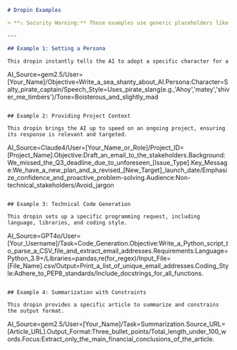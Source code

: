 ```markdown
# Dropin Examples

> **⚠️ Security Warning:** These examples use generic placeholders like `[Project_Name]`. Before you share any of your own dropins publicly, always scrub them of any sensitive or private information.

---

## Example 1: Setting a Persona

This dropin instantly tells the AI to adopt a specific character for a creative task.

```
AI_Source=gem2.5/User=[Your_Name]/Objective=Write_a_sea_shanty_about_AI.Persona:Character=Salty_pirate_captain/Speech_Style=Uses_pirate_slang(e.g.,'Ahoy','matey','shiver_me_timbers')/Tone=Boisterous_and_slightly_mad
```

## Example 2: Providing Project Context

This dropin brings the AI up to speed on an ongoing project, ensuring its response is relevant and targeted.

```
AI_Source=Claude4/User=[Your_Name_or_Role]/Project_ID=[Project_Name].Objective:Draft_an_email_to_the_stakeholders.Background:We_missed_the_Q3_deadline_due_to_unforeseen_[Issue_Type].Key_Message:We_have_a_new_plan_and_a_revised_[New_Target]_launch_date/Emphasize_confidence_and_proactive_problem-solving.Audience:Non-technical_stakeholders/Avoid_jargon
```

## Example 3: Technical Code Generation

This dropin sets up a specific programming request, including language, libraries, and coding style.

```
AI_Source=GPT4o/User=[Your_Username]/Task=Code_Generation.Objective:Write_a_Python_script_to_parse_a_CSV_file_and_extract_email_addresses.Requirements:Language=Python_3.9+/Libraries=pandas,re(for_regex)/Input_File=[File_Name].csv/Output=Print_a_list_of_unique_email_addresses.Coding_Style:Adhere_to_PEP8_standards/Include_docstrings_for_all_functions.
```

## Example 4: Summarization with Constraints

This dropin provides a specific article to summarize and constrains the output format.

```
AI_Source=gem2.5/User=[Your_Name]/Task=Summarization.Source_URL=[Article_URL].Output_Format:Three_bullet_points/Total_length_under_100_words.Focus:Extract_only_the_main_financial_conclusions_of_the_article.
```
```
